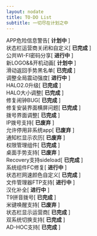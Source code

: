 ```yaml
---
layout: nodate
title: TO-DO List
subtitle: 一切尽在计划之中
---
```

APP危险信息警告\[ __计划中__ \]  
状态栏运营商关闭和自定义\[ __已完成__ \]  
公共WI-FI密码分享\[ __进行中__ \]  
新LOGO&&开机动画\[ __计划中__ \]  
滑动返回手势黑名单\[ __已完成__ \]  
调整全局震动强度\[ __进行中__ \]  
HALO2.0升级\[ __已完成__ \]  
HALO大小调整\[ __已完成__ \]  
修复闹钟BUG\[ __已完成__ \]  
修复安装界面横屏问题\[ __已完成__ \]  
拨号界面调整\[ __已完成__ \]  
IP拨号支持\[ __已废弃__ \]  
允许停用非系统app\[ __已废弃__ \]  
通知栏显示农历\[ __已废弃__ \]  
权限管理组件\[ __已完成__ \]  
桌面手势支持\[ __已废弃__ \]  
Recovery支持sideload\[ __已完成__ \]  
系统组件FC修复\[ __进行中__ \]  
状态栏网速颜色自定义\[ __已完成__ \]  
文件管理器FTP支持\[ __进行中__ \]  
汉化补全\[ __进行中__ \]  
T9拼音拨号\[ __已完成__ \]  
米键唤醒支持\[ __已废弃__ \]  
状态栏显示运营商\[ __已完成__ \]  
双系统切换支持\[ __已完成__ \]  
AD-HOC支持\[ __已完成__ \]  
